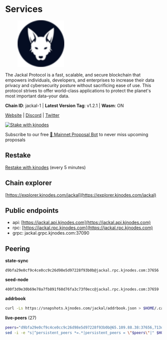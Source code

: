 # Services

<figure><img src="https://raw.githubusercontent.com/kj89/cosmos-images/main/logos/jackal.png" width="150" alt=""><figcaption></figcaption></figure>

The Jackal Protocol is a fast, scalable, and secure blockchain that empowers  individuals, developers, and enterprises to increase their data privacy and  cybersecurity posture without sacrificing ease of use. This protocol strives  to offer world-class applications to protect the planet's most important data–your data.

**Chain ID**: jackal-1 | **Latest Version Tag**: v1.2.1 | **Wasm**: ON

[Website](https://jackalprotocol.com) | [Discord](https://discord.com/invite/5GKym3p6rj) | [Twitter](https://twitter.com/Jackal_Protocol)

[![Stake with kjnodes](https://i.ibb.co/cr44Q8j/button-stake-with-kjnodes.png)](https://restake.app/jackal/jklvaloper1tr3wm3mdkz0tda6t7vavqnn7fe2g4un0f67xmt)

Subscribe to our free [🤖 Mainnet Proposal Bot](https://t.me/kjnodes_proposal_bot) to never miss upcoming proposals

## Restake

[Restake with kjnodes](https://restake.app/jackal/jklvaloper1tr3wm3mdkz0tda6t7vavqnn7fe2g4un0f67xmt) (every 5 minutes)
## Chain explorer
[https://explorer.kjnodes.com/jackal](https://explorer.kjnodes.com/jackal)

## Public endpoints

* api: [https://jackal.api.kjnodes.com](https://jackal.api.kjnodes.com)
* rpc: [https://jackal.rpc.kjnodes.com](https://jackal.rpc.kjnodes.com)
* grpc: jackal.grpc.kjnodes.com:37090

## Peering

**state-sync**

```text
d9bfa29e0cf9c4ce0cc9c26d98e5d97228f93b0b@jackal.rpc.kjnodes.com:37656
```

**seed-node**

```text
400f3d9e30b69e78a7fb891f60d76fa3c73f0ecc@jackal.rpc.kjnodes.com:37659
```

**addrbook**
```bash
curl -Ls https://snapshots.kjnodes.com/jackal/addrbook.json > $HOME/.canine/config/addrbook.json
```

**live-peers** (27)
```bash
peers="d9bfa29e0cf9c4ce0cc9c26d98e5d97228f93b0b@65.109.88.38:37656,713d202326eedaed41d467b26051aba62727febd@5.9.69.241:26656,ff94a29e02de8369faf37c76d3c97684bbd51bd6@185.16.38.165:17556,a877c11ecef83401dcc96c4499874ebc3f13367b@116.202.36.240:10756,dbbd1e102b9d0cde827cd272205fa3a2886a6b2c@5.9.147.22:21656,c0b33353fb70d8d71dcb9c8848b3b4207bd56951@142.132.148.140:30603,f7b5bc8e8eb8a954f9c36ac7c06ff7b9b847c785@167.86.82.140:46656,9bcaee1ad957fa75f60a6dd9d8870e53220794a9@104.37.187.214:60756,0faa7f1099de2e02deebe09fcb52863056333265@144.202.72.17:26616,f3b96273f3b1a7d2594851badd4302f16db81cfa@23.29.55.92:26656,7c85c0aa43e8027b424cb356554a4ccc801a968d@198.244.212.27:26656,55bbee79c024a5032222ee4cac0d932c4033c63a@142.132.209.97:26656,01ab8944f1d486f8b3682a457a020dd7c386cc16@185.215.166.126:26656,af774f532cf4b53528b0c418d01dbec549207841@162.19.84.205:26656,976d837d399c0914cca7ba81fcd554b1f3d7a7bd@184.146.54.81:26656,ebc272824924ea1a27ea3183dd0b9ba713494f83@95.214.55.198:26906,28b093e86576a307cebc709912e3546ffe331ad6@65.108.224.156:28656,bc6ce122e5809b06dcf90742ee40091f3ee6bcee@142.132.248.253:42656,2ec46ff04ebfafc19f505feaaf00943c15bb2757@185.16.38.149:26656,7751d16cfa48da0a5bea6f40e9bcc386b4c76c50@51.89.7.184:26638,0841db0ae5e5443905837e196d2e1ffd31f2e480@131.153.202.81:36656,dd3cab79ffae0aed4f519503b66e9403c69eeb14@85.237.193.101:25565,e0740626622af6f64c5c71cc8a2723bfc7eedf66@99.241.52.117:26456,e2172f53b4c59ed157d97802dc6b5ae8b17d3bb1@109.236.81.221:46656,26b6255375a592c3b0664bd474a6975f468c3785@88.99.164.158:11126,dbec14a10d43c25d77ee9987a985652fa4e6344a@131.153.59.6:26656,e7e0fa5e56b19da4aa9fc43aa9fb4ef7bb7fabdc@198.244.178.213:26656"
sed -i -e "s|^persistent_peers *=.*|persistent_peers = \"$peers\"|" $HOME/.canine/config/config.toml
```

